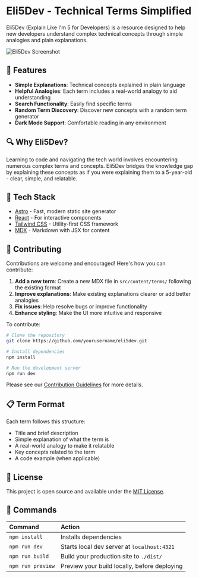 # Eli5Dev - Technical Terms Simplified

Eli5Dev (Explain Like I'm 5 for Developers) is a resource designed to help new developers understand complex technical concepts through simple analogies and plain explanations.

![Eli5Dev Screenshot](public/screenshot.png)

## 🚀 Features

- **Simple Explanations**: Technical concepts explained in plain language
- **Helpful Analogies**: Each term includes a real-world analogy to aid understanding
- **Search Functionality**: Easily find specific terms
- **Random Term Discovery**: Discover new concepts with a random term generator
- **Dark Mode Support**: Comfortable reading in any environment

## 🔍 Why Eli5Dev?

Learning to code and navigating the tech world involves encountering numerous complex terms and concepts. Eli5Dev bridges the knowledge gap by explaining these concepts as if you were explaining them to a 5-year-old - clear, simple, and relatable.

## 🧰 Tech Stack

- [Astro](https://astro.build) - Fast, modern static site generator
- [React](https://reactjs.org) - For interactive components
- [Tailwind CSS](https://tailwindcss.com) - Utility-first CSS framework
- [MDX](https://mdxjs.com) - Markdown with JSX for content

## 🤝 Contributing

Contributions are welcome and encouraged! Here's how you can contribute:

1. **Add a new term**: Create a new MDX file in `src/content/terms/` following the existing format
2. **Improve explanations**: Make existing explanations clearer or add better analogies
3. **Fix issues**: Help resolve bugs or improve functionality
4. **Enhance styling**: Make the UI more intuitive and responsive

To contribute:

```bash
# Clone the repository
git clone https://github.com/yourusername/eli5dev.git

# Install dependencies
npm install

# Run the development server
npm run dev
```

Please see our [Contribution Guidelines](CONTRIBUTING.md) for more details.

## 📋 Term Format

Each term follows this structure:
- Title and brief description
- Simple explanation of what the term is
- A real-world analogy to make it relatable
- Key concepts related to the term
- A code example (when applicable)

## 📜 License

This project is open source and available under the [MIT License](LICENSE).

## 🧞 Commands

| Command                   | Action                                           |
| :------------------------ | :----------------------------------------------- |
| `npm install`             | Installs dependencies                            |
| `npm run dev`             | Starts local dev server at `localhost:4321`      |
| `npm run build`           | Build your production site to `./dist/`          |
| `npm run preview`         | Preview your build locally, before deploying     |
